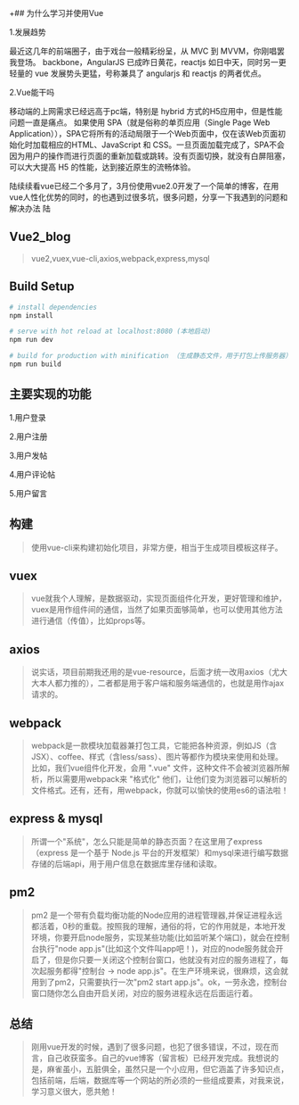 +## 为什么学习并使用Vue
>
1.发展趋势
>
>
最近这几年的前端圈子，由于戏台一般精彩纷呈，从 MVC 到 MVVM，你刚唱罢我登场。 backbone，AngularJS 已成昨日黄花，reactjs 如日中天，同时另一更轻量的 vue 发展势头更猛，号称兼具了 angularjs 和 reactjs 的两者优点。
>
>
2.Vue能干吗
>
>
移动端的上网需求已经远高于pc端，特别是 hybrid 方式的H5应用中，但是性能问题一直是痛点。 如果使用 SPA（就是俗称的单页应用（Single Page Web Application）），SPA它将所有的活动局限于一个Web页面中，仅在该Web页面初始化时加载相应的HTML、JavaScript 和 CSS。一旦页面加载完成了，SPA不会因为用户的操作而进行页面的重新加载或跳转。没有页面切换，就没有白屏阻塞，可以大大提高 H5 的性能，达到接近原生的流畅体验。
>
>
陆续续看vue已经二个多月了，3月份使用vue2.0开发了一个简单的博客，在用vue人性化优势的同时，的也遇到过很多坑，很多问题，分享一下我遇到的问题和解决办法
陆

## Vue2_blog
>
> vue2,vuex,vue-cli,axios,webpack,express,mysql 
## Build Setup

``` bash
# install dependencies
npm install

# serve with hot reload at localhost:8080 (本地启动)
npm run dev

# build for production with minification （生成静态文件，用于打包上传服务器）
npm run build
```
## 主要实现的功能
>
1.用户登录
>
2.用户注册
>
3.用户发帖
>
4.用户评论帖
>
5.用户留言

## 构建
>
>使用vue-cli来构建初始化项目，非常方便，相当于生成项目模板这样子。

## vuex 
>
>vue就我个人理解，是数据驱动，实现页面组件化开发，更好管理和维护，vuex是用作组件间的通信，当然了如果页面够简单，也可以使用其他方法进行通信（传值），比如props等。

## axios
>
>说实话，项目前期我还用的是vue-resource，后面才统一改用axios（尤大大本人都力推的），二者都是用于客户端和服务端通信的，也就是用作ajax请求的。

## webpack
>
>webpack是一款模块加载器兼打包工具，它能把各种资源，例如JS（含JSX）、coffee、样式（含less/sass）、图片等都作为模块来使用和处理。比如，我们vue组件化开发，会用 ".vue" 文件，这种文件不会被浏览器所解析，所以需要用webpack来 "格式化" 他们，让他们变为浏览器可以解析的文件格式。还有，还有，用webpack，你就可以愉快的使用es6的语法啦！

## express & mysql
>
>所谓一个"系统"，怎么只能是简单的静态页面？在这里用了express（express 是一个基于 Node.js 平台的开发框架）和mysql来进行编写数据存储的后端api，用于用户信息在数据库里存储和读取。
## pm2
>
>pm2 是一个带有负载均衡功能的Node应用的进程管理器,并保证进程永远都活着，0秒的重载。按照我的理解，通俗的将，它的作用就是，本地开发环境，你要开启node服务，实现某些功能(比如监听某个端口)，就会在控制台执行"node app.js"(比如这个文件叫app吧！)，对应的node服务就会开启了，但是你只要一关闭这个控制台窗口，他就没有对应的服务进程了，每次起服务都得"控制台 -> node app.js"。在生产环境来说，很麻烦，这会就用到了pm2，只需要执行一次"pm2 start app.js"。ok，一劳永逸，控制台窗口随你怎么自由开启关闭，对应的服务进程永远在后面运行着。
>
## 总结
>
>刚用vue开发的时候，遇到了很多问题，也犯了很多错误，不过，现在而言，自己收获蛮多。自己的vue博客（留言板）已经开发完成。我想说的是，麻雀虽小，五脏俱全，虽然只是一个小应用，但它涵盖了许多知识点，包括前端，后端，数据库等一个网站的所必须的一些组成要素，对我来说，学习意义很大，愿共勉！
